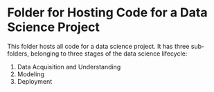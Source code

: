 # Folder for Hosting Code for a Data Science Project

This folder hosts all code for a data science project. It has three sub-folders, belonging to three stages of the data science lifecycle:

1. Data Acquisition and Understanding
2. Modeling
3. Deployment
